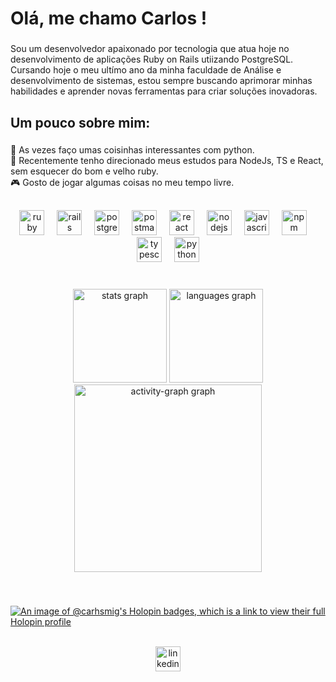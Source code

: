 <h1 align="left">Olá, me chamo Carlos !</h1>

###

<p align="left">Sou um desenvolvedor apaixonado por tecnologia que atua hoje no desenvolvimento de aplicações Ruby on Rails utiizando PostgreSQL.<br>Cursando hoje o meu ultímo ano da minha faculdade de Análise e desenvolvimento de sistemas, estou sempre buscando aprimorar minhas habilidades e aprender novas ferramentas para criar soluções inovadoras.</p>

###

<h2 align="left">Um pouco sobre mim:</h2>

###

<p align="left">🐍 As vezes faço umas coisinhas interessantes com python.<br>📖 Recentemente tenho direcionado meus estudos para NodeJs, TS e React, sem esquecer do bom e velho ruby. <br>🎮 Gosto de jogar algumas coisas no meu tempo livre.</p>

###

<h2 align="left"></h2>

###

<div align="center">
  <img src="https://skillicons.dev/icons?i=ruby" height="40" alt="ruby logo"  />
  <img width="12" />
  <img src="https://cdn.simpleicons.org/rubyonrails/CC0000" height="40" alt="rails logo"  />
  <img width="12" />
  <img src="https://cdn.simpleicons.org/postgresql/4169E1" height="40" alt="postgresql logo"  />
  <img width="12" />
  <img src="https://cdn.simpleicons.org/postman/FF6C37" height="40" alt="postman logo"  />
  <img width="12" />
  <img src="https://skillicons.dev/icons?i=react" height="40" alt="react logo"  />
  <img width="12" />
  <img src="https://cdn.simpleicons.org/nodedotjs/339933" height="40" alt="nodejs logo"  />
  <img width="12" />
  <img src="https://cdn.simpleicons.org/javascript/F7DF1E" height="40" alt="javascript logo"  />
  <img width="12" />
  <img src="https://cdn.simpleicons.org/npm/CB3837" height="40" alt="npm logo"  />
  <img width="12" />
  <img src="https://cdn.simpleicons.org/typescript/3178C6" height="40" alt="typescript logo"  />
  <img width="12" />
  <img src="https://skillicons.dev/icons?i=py" height="40" alt="python logo"  />
</div>

###

<br clear="both">

<div align="center">
  <img src="https://github-readme-stats.vercel.app/api?username=CarHSMig&hide_title=false&hide_rank=false&show_icons=true&include_all_commits=true&count_private=true&disable_animations=false&theme=tokyonight&locale=en&hide_border=false&order=1" height="150" alt="stats graph"  />
  <img src="https://github-readme-stats.vercel.app/api/top-langs?username=CarHSMig&locale=en&hide_title=false&layout=compact&card_width=320&langs_count=8&theme=tokyonight&hide_border=false&order=2" height="150" alt="languages graph"  />
  <img src="https://github-readme-activity-graph.vercel.app/graph?username=CarHSMig&radius=16&theme=tokyo-night&area=true&order=5" height="300" alt="activity-graph graph"  />
</div>

###

<br clear="both">

[![An image of @carhsmig's Holopin badges, which is a link to view their full Holopin profile](https://holopin.me/carhsmig)](https://holopin.io/@carhsmig)

<br clear="both">

<div align="center">
  <a href="https://www.linkedin.com/in/carlos-henrique-dos-santos-migon-46387b336/" target="_blank">
    <img src="https://img.shields.io/static/v1?message=LinkedIn&logo=linkedin&label=&color=0077B5&logoColor=white&labelColor=&style=for-the-badge" height="40" alt="linkedin logo"  />
  </a>
</div>

###

